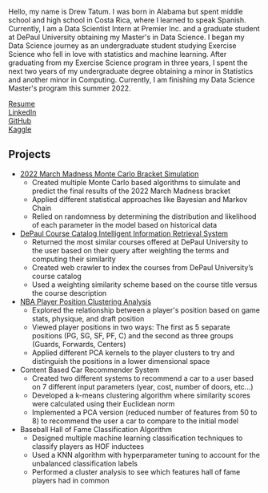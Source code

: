 <p>
Hello, my name is Drew Tatum. I was born in Alabama but spent middle school and high school in Costa Rica, where I 
learned to speak Spanish. Currently, I am a Data Scientist Intern at Premier Inc. and a graduate student at DePaul 
University obtaining my Master's in Data Science. I began my Data Science journey as an undergraduate student studying 
Exercise Science who fell in love with statistics and machine learning. After graduating from my Exercise Science program 
in three years, I spent the next two years of my undergraduate degree obtaining a minor in Statistics and another minor 
in Computing. Currently, I am finishing my Data Science Master's program this summer 2022. 
</p>

<a href="AndrewTatum_Resume.pdf">Resume</a> <br>
<a href="https://www.linkedin.com/in/drewtatum5/">LinkedIn</a> <br>
<a href="https://github.com/DrewTatum">GitHub</a> <br>
<a href="https://www.kaggle.com/drewtatum">Kaggle</a>

## Projects
<ul>
<li><a href="https://github.com/DrewTatum/MarchMania2022">2022 March Madness Monte Carlo Bracket Simulation</a>
<ul>
<li>Created multiple Monte Carlo based algorithms to simulate and predict the final results of the 2022 March Madness bracket</li>
<li>Applied different statistical approaches like Bayesian and Markov Chain </li>
<li>Relied on randomness by determining the distribution and likelihood of each parameter in the model based on historical data</li>
</ul>
</li>
<li><a href="https://github.com/DrewTatum/InformationRetrievalSystem">DePaul Course Catalog Intelligent Information Retrieval System</a>
<ul>
<li>Returned the most similar courses offered at DePaul University to the user based on their query after weighting the terms and computing their similarity </li>
<li>Created web crawler to index the courses from DePaul University’s course catalog </li>
<li>Used a weighting similarity scheme based on the course title versus the course description</li>
</ul>
</li>
<li><a href="https://drewtatum.github.io/NBA_Position/">NBA Player Position Clustering Analysis</a>
<ul>
<li>Explored the relationship between a player's position based on game stats, physique, and draft position </li>
<li>Viewed player positions in two ways: The first as 5 separate positions (PG, SG, SF, PF, C) and the second as three groups (Guards, Forwards, Centers) </li>
<li>Applied different PCA kernels to the player clusters to try and distinguish the positions in a lower dimensional space </li>
</ul>
</li>
<li>Content Based Car Recommender System
<ul>
<li>Created two different systems to recommend a car to a user based on 7 different input parameters (year, cost, number of doors, etc...)</li>
<li>Developed a k-means clustering algorithm where similarity scores were calculated using their Euclidean norm </li>
<li>Implemented a PCA version (reduced number of features from 50 to 8) to recommend the user a car to compare to the initial model </li>
</ul>
</li>
<li>Baseball Hall of Fame Classification Algorithm
<ul>
<li>Designed multiple machine learning classification techniques to classify players as HOF inductees</li>
<li>Used a KNN algorithm with hyperparameter tuning to account for the unbalanced classification labels</li>
<li>Performed a cluster analysis to see which features hall of fame players had in common</li>
</ul>
</li>
</ul> 



